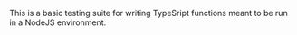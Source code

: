 This is a basic testing suite for writing TypeSript functions meant to be run in a NodeJS environment.
